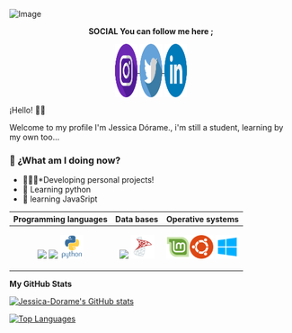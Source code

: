 
![Image](https://github.com/user-attachments/assets/0807dc2b-8d83-4aa6-8274-3af9309b7b30)

<p align="center"> <strong> SOCIAL You can follow me here ;  </strong></p>

<p align="center">
	<a href="https://www.instagram.com/jessicadorame.dev/" target="_blank">
	<img align="center" src="https://github.com/Jessica-Dorame/Jessica-Dorame/blob/main/img/instagram.svg" width="40" height="95">
	</a>
	<a href="https://x.com/Jessica_Dorame_" target="_blank">
	<img align="center" src="https://github.com/Jessica-Dorame/Jessica-Dorame/blob/main/img/twitter.svg" width="40" height="95">
	</a>
	<a href="https://www.linkedin.com/in/jessicadorame/" target="_blank">
	<img align="center" src="https://github.com/Jessica-Dorame/Jessica-Dorame/blob/main/img/linkedin.svg" width="40" height="95">
	</a>
</p

## ¡Hello! 👋🏻

Welcome to my profile I'm Jessica Dórame., i'm still a student, learning by my own too...
### 🚀 ¿What am I doing now?

- 👨🏻‍💻*Developing personal projects!
- 🧠 Learning python
- 🧠 learning JavaSript

| **Programming languages** |   **Data bases**   |    **Operative systems**   |
|:-----: | :-----: |  :-----:  |
| <p align="center"><img src='https://raw.githubusercontent.com/abranhe/programming-languages-logos/refs/heads/master/src/java/java.svg' height='42px'/> <img src='https://raw.githubusercontent.com/abranhe/programming-languages-logos/refs/heads/master/src/csharp/csharp.svg'  height='42px'> <img src='https://raw.githubusercontent.com/devicons/devicon/master/icons/python/python-original-wordmark.svg' height='42px'/></p>| <p align="center">  <img src='https://raw.githubusercontent.com/sammwyy/sammwyy/master/skills/mysql.png' height='42px'/> <img src='https://raw.githubusercontent.com/Jessica-Dorame/Jessica-Dorame/refs/heads/main/img/icons8-microsoft-sql-server22.svg' height='42px'/> </p> | <p align="center"> <img src='https://raw.githubusercontent.com/Jessica-Dorame/Jessica-Dorame/refs/heads/main/img/icons8-linux-mint.svg' height='42px'/><img src='https://raw.githubusercontent.com/Jessica-Dorame/Jessica-Dorame/refs/heads/main/img/svgviewer-output.svg' height='42px'/> <img src='https://raw.githubusercontent.com/Jessica-Dorame/Jessica-Dorame/refs/heads/main/img/icons8-windows.svg' height='42px'/></p>|

<b>My GitHub Stats</b>

<a href="http://www.github.com/Jessica-Dorame"><img src="https://github-readme-stats.vercel.app/api?username=Jessica-Dorame&show_icons=true&hide=&count_private=true&title_color=0891b2&text_color=ffffff&icon_color=f97316&bg_color=27272a&hide_border=true&show_icons=true" alt="Jessica-Dorame's GitHub stats" />

<a href="https://github.com/Jessica-Dorame" align="center"><img src="https://github-readme-stats.vercel.app/api/top-langs/?username=Jessica-Dorame&langs_count=10&title_color=0891b2&text_color=ffffff&icon_color=f97316&bg_color=27272a&hide_border=true&locale=en&custom_title=Top%20%Languages" alt="Top Languages" /></a>
>
